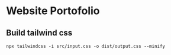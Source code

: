 # Website Portofolio

## Build tailwind  css
```
npx tailwindcss -i src/input.css -o dist/output.css --minify
```